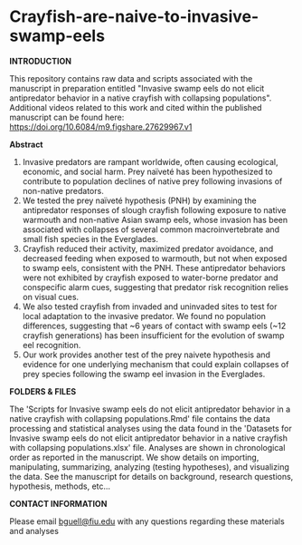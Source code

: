 # Crayfish-are-naive-to-invasive-swamp-eels

**INTRODUCTION**

This repository contains raw data and scripts associated with the manuscript in preparation entitled "Invasive swamp eels do not elicit antipredator behavior in a native crayfish with collapsing populations". Additional videos related to this work and cited within the published manuscript can be found here: https://doi.org/10.6084/m9.figshare.27629967.v1

**Abstract**

1.	Invasive predators are rampant worldwide, often causing ecological, economic, and social harm. Prey naïveté has been hypothesized to contribute to population declines of native prey following invasions of non-native predators.
2.	We tested the prey naïveté hypothesis (PNH) by examining the antipredator responses of slough crayfish following exposure to native warmouth and non-native Asian swamp eels, whose invasion has been associated with collapses of several common macroinvertebrate and small fish species in the Everglades.
3.	Crayfish reduced their activity, maximized predator avoidance, and decreased feeding when exposed to warmouth, but not when exposed to swamp eels, consistent with the PNH. These antipredator behaviors were not exhibited by crayfish exposed to water-borne predator and conspecific alarm cues, suggesting that predator risk recognition relies on visual cues.
4.	We also tested crayfish from invaded and uninvaded sites to test for local adaptation to the invasive predator. We found no population differences, suggesting that ~6 years of contact with swamp eels (~12 crayfish generations) has been insufficient for the evolution of swamp eel recognition.
5.	Our work provides another test of the prey naivete hypothesis and evidence for one underlying mechanism that could explain collapses of prey species following the swamp eel invasion in the Everglades.

**FOLDERS & FILES**

The 'Scripts for Invasive swamp eels do not elicit antipredator behavior in a native crayfish with collapsing populations.Rmd' file contains the data processing and statistical analyses using the data found in the 'Datasets for Invasive swamp eels do not elicit antipredator behavior in a native crayfish with collapsing populations.xlsx' file. Analyses are shown in chronological order as reported in the manuscript. We show details on importing, manipulating, summarizing, analyzing (testing hypotheses), and visualizing the data. See the manuscript for details on background, research questions, hypothesis, methods, etc...

**CONTACT INFORMATION**

Please email bguell@fiu.edu with any questions regarding these materials and analyses
